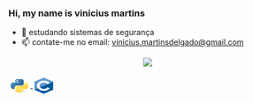 ### Hi, my name is vinicius martins


- 🌱 estudando sistemas de segurança
- 📫 contate-me no email: vinicius.martinsdelgado@gmail.com


<div align="center">
  <a href="https://github.com/martinsvinicius2">
  <img height="180em" src="https://github-readme-stats.vercel.app/api?username=martinsvinicius2&show_icons=true&theme=dracula&include_all_commits=true&count_private=true"/>


</div>
<div style="display: inline_block"><br>
  <img align="center" alt="Rafa-Python" height="30" width="40" src="https://raw.githubusercontent.com/devicons/devicon/master/icons/python/python-original.svg">
  <img align="center" alt="Rafa-Csharp" height="30" width="40" src="https://raw.githubusercontent.com/devicons/devicon/master/icons/c/c-original.svg">
</div>

